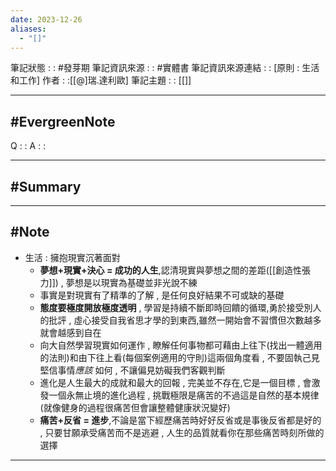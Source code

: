 ```yaml
---
date: 2023-12-26
aliases:
  - "[]"
---
```

筆記狀態 : :  #發芽期 
筆記資訊來源 : : #實體書 
筆記資訊來源連結 : : [原則 : 生活和工作]
作者 : :[[@]瑞.達利歐]
筆記主題 : : [[]]

---
#EvergreenNote
---
Q : :
A : :

---
#Summary
---






---
#Note 
---
- 生活 : 擁抱現實沉著面對
	- **夢想+現實+決心 = 成功的人生**,認清現實與夢想之間的差距([[創造性張力]]) , 夢想是以現實為基礎並非光說不練
	- 事實是對現實有了精準的了解 , 是任何良好結果不可或缺的基礎
	- **態度要極度開放極度透明** , 學習是持續不斷即時回饋的循環,勇於接受別人的批評 , 虛心接受自我省思才學的到東西,雖然一開始會不習慣但次數越多就會越感到自在
	- 向大自然學習現實如何運作 , 瞭解任何事物都可藉由上往下(找出一體適用的法則)和由下往上看(每個案例適用的守則)這兩個角度看 , 不要固執己見堅信事情*應該* 如何 , 不讓偏見妨礙我們客觀判斷
	- 進化是人生最大的成就和最大的回報 , 完美並不存在,它是一個目標 , 會激發一個永無止境的進化過程 , 挑戰極限是痛苦的不過這是自然的基本規律(就像健身的過程很痛苦但會讓整體健康狀況變好)
	- **痛苦+反省 = 進步**,不論是當下經歷痛苦時好好反省或是事後反省都是好的 , 只要甘願承受痛苦而不是逃避 , 人生的品質就看你在那些痛苦時刻所做的選擇
---



